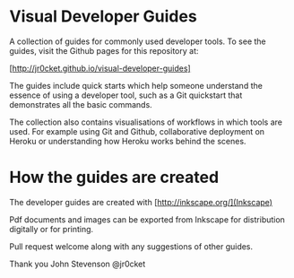 # Visual Developer Guides

A collection of guides for commonly used developer tools.  To see the guides, visit the Github pages for this repository at:

[http://jr0cket.github.io/visual-developer-guides]  

The guides include quick starts which help someone understand the essence of using a developer tool, such as a Git quickstart that demonstrates all the basic commands.

The collection also contains visualisations of workflows in which tools are used.  For example using Git and Github, collaborative deployment on Heroku or understanding how Heroku works behind the scenes.

# How the guides are created
The developer guides are created with [http://inkscape.org/](Inkscape) 

Pdf documents and images can be exported from Inkscape for distribution digitally or for printing.

Pull request welcome along with any suggestions of other guides.

Thank you
John Stevenson
@jr0cket

